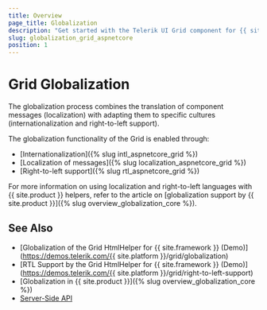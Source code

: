 ```yaml
---
title: Overview
page_title: Globalization
description: "Get started with the Telerik UI Grid component for {{ site.framework }} and learn about the globalization options it supports."
slug: globalization_grid_aspnetcore
position: 1
---
```


# Grid Globalization

The globalization process combines the translation of component messages (localization) with adapting them to specific cultures (internationalization and right-to-left support).

The globalization functionality of the Grid is enabled through:
* [Internationalization]({% slug intl_aspnetcore_grid %})
* [Localization of messages]({% slug localization_aspnetcore_grid %})
* [Right-to-left support]({% slug rtl_aspnetcore_grid %})

For more information on using localization and right-to-left languages with {{ site.product }} helpers, refer to the article on [globalization support by {{ site.product }}]({% slug overview_globalization_core %}).

## See Also

* [Globalization of the Grid HtmlHelper for {{ site.framework }} (Demo)](https://demos.telerik.com/{{ site.platform }}/grid/globalization)
* [RTL Support by the Grid HtmlHelper for {{ site.framework }} (Demo)](https://demos.telerik.com/{{ site.platform }}/grid/right-to-left-support)
* [Globalization in {{ site.product }}]({% slug overview_globalization_core %})
* [Server-Side API](/api/grid)
